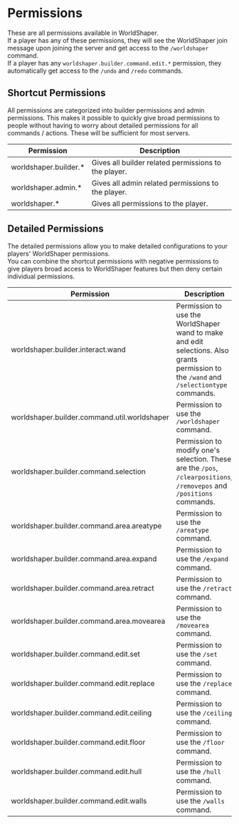 # Permissions

These are all permissions available in WorldShaper.<br/>
If a player has any of these permissions, they will see the WorldShaper join message upon joining the server and get
access to the `/worldshaper` command.<br/>
If a player has any `worldshaper.builder.command.edit.*` permission, they automatically get access to the
`/undo` and `/redo` commands.

## Shortcut Permissions

All permissions are categorized into builder permissions and admin permissions. This makes it possible to quickly give
broad permissions to people without having to worry about detailed permissions for all commands / actions. These will
be sufficient for most servers.

| Permission            | Description                                          |
|-----------------------|------------------------------------------------------|
| worldshaper.builder.* | Gives all builder related permissions to the player. |
| worldshaper.admin.*   | Gives all admin related permissions to the player.   |
| worldshaper.*         | Gives all permissions to the player.                 |

## Detailed Permissions

The detailed permissions allow you to make detailed configurations to your players' WorldShaper permissions.<br/>You
can combine the shortcut permissions with negative permissions to give players broad access to WorldShaper features but
then deny certain individual permissions.

| Permission                                   | Description                                                                                                                              |
|----------------------------------------------|------------------------------------------------------------------------------------------------------------------------------------------|
| worldshaper.builder.interact.wand            | Permission to use the WorldShaper wand to make and edit selections. Also grants permission to the `/wand` and `/selectiontype` commands. |
| worldshaper.builder.command.util.worldshaper | Permission to use the `/worldshaper` command.                                                                                            |
| worldshaper.builder.command.selection        | Permission to modify one's selection. These are the `/pos`, `/clearpositions`, `/removepos` and `/positions` commands.                   |
| worldshaper.builder.command.area.areatype    | Permission to use the `/areatype` command.                                                                                               |
| worldshaper.builder.command.area.expand      | Permission to use the `/expand` command.                                                                                                 |
| worldshaper.builder.command.area.retract     | Permission to use the `/retract` command.                                                                                                |
| worldshaper.builder.command.area.movearea    | Permission to use the `/movearea` command.                                                                                               |
| worldshaper.builder.command.edit.set         | Permission to use the `/set` command.                                                                                                    |
| worldshaper.builder.command.edit.replace     | Permission to use the `/replace` command.                                                                                                |
| worldshaper.builder.command.edit.ceiling     | Permission to use the `/ceiling` command.                                                                                                |
| worldshaper.builder.command.edit.floor       | Permission to use the `/floor` command.                                                                                                  |
| worldshaper.builder.command.edit.hull        | Permission to use the `/hull` command.                                                                                                   |
| worldshaper.builder.command.edit.walls       | Permission to use the `/walls` command.                                                                                                  |
